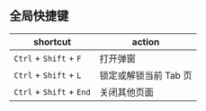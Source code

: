 ## 全局快捷键

| shortcut | action |
|-|-|
|`Ctrl` + `Shift` + `F`| 打开弹窗 |
|`Ctrl` + `Shift` + `L`| 锁定或解锁当前 Tab 页 | 
|`Ctrl` + `Shift` + `End`| 关闭其他页面|